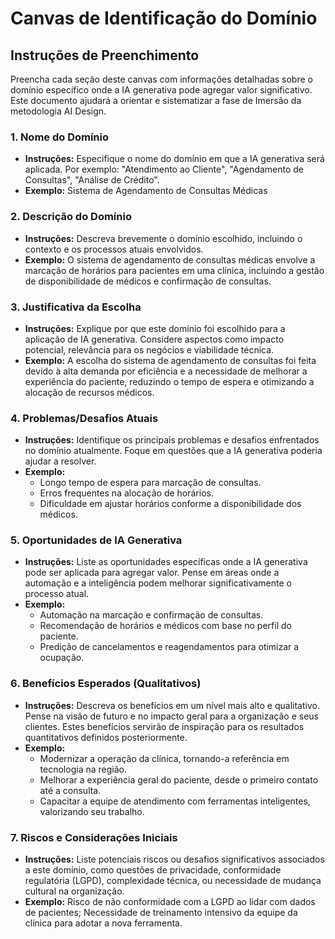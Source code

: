 # Canvas de Identificação do Domínio

## Instruções de Preenchimento

Preencha cada seção deste canvas com informações detalhadas sobre o domínio específico onde a IA generativa pode agregar valor significativo. Este documento ajudará a orientar e sistematizar a fase de Imersão da metodologia AI Design.

### 1. Nome do Domínio

- **Instruções:** Especifique o nome do domínio em que a IA generativa será aplicada. Por exemplo: "Atendimento ao Cliente", "Agendamento de Consultas", "Análise de Crédito".
- **Exemplo:** Sistema de Agendamento de Consultas Médicas

### 2. Descrição do Domínio

- **Instruções:** Descreva brevemente o domínio escolhido, incluindo o contexto e os processos atuais envolvidos.
- **Exemplo:** O sistema de agendamento de consultas médicas envolve a marcação de horários para pacientes em uma clínica, incluindo a gestão de disponibilidade de médicos e confirmação de consultas.

### 3. Justificativa da Escolha

- **Instruções:** Explique por que este domínio foi escolhido para a aplicação de IA generativa. Considere aspectos como impacto potencial, relevância para os negócios e viabilidade técnica.
- **Exemplo:** A escolha do sistema de agendamento de consultas foi feita devido à alta demanda por eficiência e a necessidade de melhorar a experiência do paciente, reduzindo o tempo de espera e otimizando a alocação de recursos médicos.

### 4. Problemas/Desafios Atuais

- **Instruções:** Identifique os principais problemas e desafios enfrentados no domínio atualmente. Foque em questões que a IA generativa poderia ajudar a resolver.
- **Exemplo:**
  - Longo tempo de espera para marcação de consultas.
  - Erros frequentes na alocação de horários.
  - Dificuldade em ajustar horários conforme a disponibilidade dos médicos.

### 5. Oportunidades de IA Generativa

- **Instruções:** Liste as oportunidades específicas onde a IA generativa pode ser aplicada para agregar valor. Pense em áreas onde a automação e a inteligência podem melhorar significativamente o processo atual.
- **Exemplo:**
  - Automação na marcação e confirmação de consultas.
  - Recomendação de horários e médicos com base no perfil do paciente.
  - Predição de cancelamentos e reagendamentos para otimizar a ocupação.

### 6. Benefícios Esperados (Qualitativos)

- **Instruções:** Descreva os benefícios em um nível mais alto e qualitativo. Pense na visão de futuro e no impacto geral para a organização e seus clientes. Estes benefícios servirão de inspiração para os resultados quantitativos definidos posteriormente.
- **Exemplo:**
  - Modernizar a operação da clínica, tornando-a referência em tecnologia na região.
  - Melhorar a experiência geral do paciente, desde o primeiro contato até a consulta.
  - Capacitar a equipe de atendimento com ferramentas inteligentes, valorizando seu trabalho.

### 7. Riscos e Considerações Iniciais

- **Instruções:** Liste potenciais riscos ou desafios significativos associados a este domínio, como questões de privacidade, conformidade regulatória (LGPD), complexidade técnica, ou necessidade de mudança cultural na organização.
- **Exemplo:** Risco de não conformidade com a LGPD ao lidar com dados de pacientes; Necessidade de treinamento intensivo da equipe da clínica para adotar a nova ferramenta.
